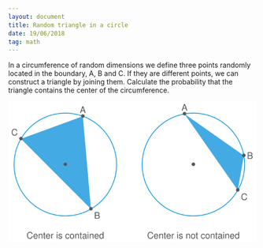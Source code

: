 ```yaml
---
layout: document
title: Random triangle in a circle
date: 19/06/2018
tag: math
---
```


In a circumference of random dimensions we define three
points randomly located in the boundary, A, B and C. If they
are different points, we can construct a triangle by joining them. Calculate the probability that the triangle contains the center of the circumference.

![](/figures/circle.svg)
